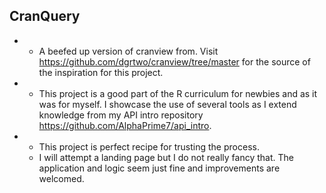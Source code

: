 ## CranQuery
- - A beefed up version of cranview from. Visit https://github.com/dgrtwo/cranview/tree/master for the source of the inspiration for this project.
- - This project is a good part of the R curriculum for newbies and as it was for myself. I showcase the use of several tools as I extend knowledge from my API intro repository https://github.com/AlphaPrime7/api_intro.
- - This project is perfect recipe for trusting the process.
  - I will attempt a landing page but I do not really fancy that. The application and logic seem just fine and improvements are welcomed.
